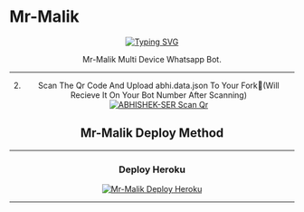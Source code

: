    # Mr-Malik
<div align="center">
<a href="https://git.io/typing-svg"><img src="https://readme-typing-svg.demolab.com?font=Ribeye&size=50&pause=1000&color=F710B1&center=true&width=910&height=100&lines=I'M+ABHISHEK-SER;Multi+Divice+Whatsapp+Bot;Coded+By+Nasrullah Malik" alt="Typing SVG" /></a>
  
    
</p>
<p align="center">
<a 

####  
Mr-Malik Multi Device Whatsapp Bot.

***


2. Scan The Qr Code And Upload abhi.data.json To Your Fork🎯(Will Recieve It On Your Bot Number After Scanning)
    <br>
<a href="https://replit.com/@Abhibro1223344/ABHISHEK-SER-Bot-Qr-Code-Generator?v=1"><img title="ABHISHEK-SER Scan Qr" src="https://img.shields.io/badge/SCAN QR CODE-h?color=black&style=for-the-badge&logo=msi"></a>



## Mr-Malik  Deploy Method

-------

### Deploy Heroku 

<a href="https://heroku.com/deploy?template=https://github.com/nasrullahmalik/mr-malik-/"><img title="Mr-Malik Deploy Heroku" src="https://img.shields.io/badge/DEPLOY HEROKU-h?color=black&style=for-the-badge&logo=heroku"></a>

---

